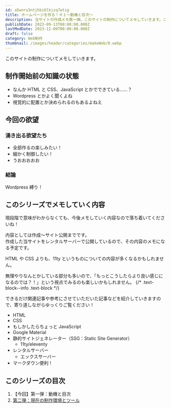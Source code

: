 ```yaml
---
id: a5wnru3ntjhbi6lkjzq7wtig
title: ホームページを作る！＃１〜動機と目次〜
description: 当サイトの作成メモ第一弾。このサイトの制作についてメモしていきます。このサイトを作った動機やシリーズ記事の目次を公開しています。
publishDate: 2023-09-13T00:00:00.000Z
lastModDate: 2023-12-09T00:00:00.000Z
draft: false
category: Web制作
thumbnail: /images/header/categories/makeWeb/0.webp
---
```


このサイトの制作についてメモしていきます。

## 制作開始前の知識の状態

-   なんか HTML と CSS、JavaScript とかでできている……？
-   Wordpress とかよく聞くよね
-   視覚的に配置とか決められるのもあるよねえ

## 今回の欲望

### 湧き出る欲望たち

-   全部作るの楽しみたい！
-   細かく制御したい！
-   うおおおおお

### 結論

Wordpress 縛り！

## このシリーズでメモしていく内容

現段階で意味がわからなくても、今後メモしていく内容なので落ち着いてくださいね！

内容としては作成〜サイト公開までです。  
作成した当サイトをレンタルサーバーで公開しているので、その内容のメモになる予定です。

HTML や CSS よりも、11ty というものについての内容が多くなるかもしれません。

無理やりなんとかしている部分も多いので、「もっとこうしたらより良い感じになるのでは？！」という視点でみるのも楽しいかもしれません。
{/* .text-block--info .text-block */}

できるだけ関連記事や参考にさせていただいた記事などを紹介していきますので、寄り道しながらゆっくりご覧ください！

-   HTML
-   CSS
-   もしかしたらちょっと JavaScript
-   Google Material
-   静的サイトジェネレーター（SSG：Static Site Generator）
    -   11ty/eleventy
-   レンタルサーバー
    -   エックスサーバー
-   マークダウン便利！

## このシリーズの目次

1. 【今回】第一弾：動機と目次
2. [第二弾：現在の制作環境とツール](/categories/makeWeb/1/)

